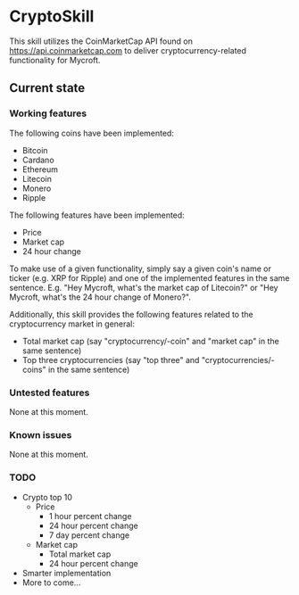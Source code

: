 # CryptoSkill

This skill utilizes the CoinMarketCap API found on <https://api.coinmarketcap.com> to deliver cryptocurrency-related functionality for Mycroft.

## Current state

### Working features

The following coins have been implemented:
- Bitcoin
- Cardano
- Ethereum
- Litecoin
- Monero
- Ripple

The following features have been implemented:
- Price
- Market cap
- 24 hour change

To make use of a given functionality, simply say a given coin's name or ticker (e.g. XRP for Ripple) and one of the implemented features in the same sentence. E.g. "Hey Mycroft, what's the market cap of Litecoin?" or "Hey Mycroft, what's the 24 hour change of Monero?".

Additionally, this skill provides the following features related to the cryptocurrency market in general:
- Total market cap (say "cryptocurrency/-coin" and "market cap" in the same sentence)
- Top three cryptocurrencies (say "top three" and "cryptocurrencies/-coins" in the same sentence)

### Untested features

None at this moment.

### Known issues

None at this moment.

### TODO

- Crypto top 10
  - Price
    - 1 hour percent change
    - 24 hour percent change
    - 7 day percent change
  - Market cap
    - Total market cap
    - 24 hour percent change
- Smarter implementation
- More to come...
